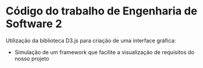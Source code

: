 # Código do trabalho de Engenharia de Software 2

Utilização da biblioteca D3.js para criação de uma interface gráfica:

- Simulação de um framework que facilite a visualização de requisitos do nosso projeto
